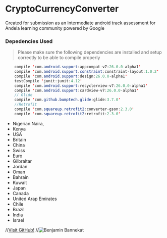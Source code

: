 # CryptoCurrencyConverter
Created for submission as an Intermediate android track assessment for Andela learning community powered by Google

### Depedencies Used
>Please make sure the following dependencies are installed and setup correctly to be able to compile properly
```java
    compile 'com.android.support:appcompat-v7:26.0.0-alpha1'
    compile 'com.android.support.constraint:constraint-layout:1.0.2'
    compile 'com.android.support:design:26.0.0-alpha1'
    testCompile 'junit:junit:4.12'
    compile 'com.android.support:recyclerview-v7:26.0.0-alpha1'
    compile 'com.android.support:cardview-v7:26.0.0-alpha1'
    // Glide
    compile 'com.github.bumptech.glide:glide:3.7.0'
    //Retrofit
    compile 'com.squareup.retrofit2:converter-gson:2.3.0'
    compile 'com.squareup.retrofit2:retrofit:2.3.0'
```
* Nigerian Naira, 
* Kenya
* USA
* Britain
* China
* Swiss
* Euro
* Gilbraltar
* Jordan
* Oman
* Bahrain
* Kuwait
* Japan
* Canada
* United Arap Emirates
* Chile
* Brazil
* India
* Israel

//[Visit GitHub!](www.github.com)
//![Benjamin Bannekat](https://octodex.github.com/images/bannekat.ypng)
